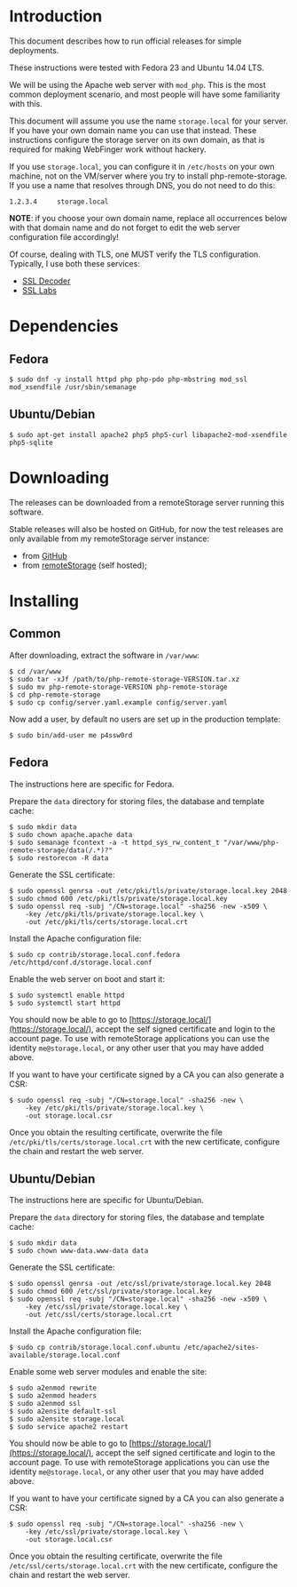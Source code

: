# Introduction

This document describes how to run official releases for simple deployments.

These instructions were tested with Fedora 23 and Ubuntu 14.04 LTS.

We will be using the Apache web server with `mod_php`. This is the most common
deployment scenario, and most people will have some familiarity with this.

This document will assume you use the name `storage.local` for your server. If
you have your own domain name you can use that instead. These instructions 
configure the storage server on its own domain, as that is required for making
WebFinger work without hackery.

If you use `storage.local`, you can configure it in `/etc/hosts` on your own 
machine, not on the VM/server where you try to install php-remote-storage. If 
you use a name that resolves through DNS, you do not need to do this:

    1.2.3.4     storage.local

**NOTE**: if you choose your own domain name, replace all occurrences below 
with that domain name and do not forget to edit the web server configuration 
file accordingly!

Of course, dealing with TLS, one MUST verify the TLS configuration. Typically, 
I use both these services:

* [SSL Decoder](https://ssldecoder.org/)
* [SSL Labs](https://www.ssllabs.com/ssltest/)

# Dependencies

## Fedora

    $ sudo dnf -y install httpd php php-pdo php-mbstring mod_ssl mod_xsendfile /usr/sbin/semanage

## Ubuntu/Debian

    $ sudo apt-get install apache2 php5 php5-curl libapache2-mod-xsendfile php5-sqlite

# Downloading

The releases can be downloaded from a remoteStorage server running this 
software.

Stable releases will also be hosted on GitHub, for now the test releases are 
only available from my remoteStorage server instance:

* from [GitHub](https://github.com/fkooman/php-remote-storage/releases)
* from [remoteStorage](https://storage.tuxed.net/fkooman/public/upload/php-remote-storage/releases.html) (self hosted);

# Installing

## Common

After downloading, extract the software in `/var/www`:

    $ cd /var/www
    $ sudo tar -xJf /path/to/php-remote-storage-VERSION.tar.xz
    $ sudo mv php-remote-storage-VERSION php-remote-storage
    $ cd php-remote-storage
    $ sudo cp config/server.yaml.example config/server.yaml

Now add a user, by default no users are set up in the production template:

    $ sudo bin/add-user me p4ssw0rd

## Fedora

The instructions here are specific for Fedora.

Prepare the `data` directory for storing files, the database and template 
cache:

    $ sudo mkdir data
    $ sudo chown apache.apache data
    $ sudo semanage fcontext -a -t httpd_sys_rw_content_t "/var/www/php-remote-storage/data(/.*)?"
    $ sudo restorecon -R data

Generate the SSL certificate:

    $ sudo openssl genrsa -out /etc/pki/tls/private/storage.local.key 2048
    $ sudo chmod 600 /etc/pki/tls/private/storage.local.key
    $ sudo openssl req -subj "/CN=storage.local" -sha256 -new -x509 \
        -key /etc/pki/tls/private/storage.local.key \
        -out /etc/pki/tls/certs/storage.local.crt

Install the Apache configuration file:

    $ sudo cp contrib/storage.local.conf.fedora /etc/httpd/conf.d/storage.local.conf

Enable the web server on boot and start it:

    $ sudo systemctl enable httpd
    $ sudo systemctl start httpd

You should now be able to go to 
[https://storage.local/](https://storage.local/), accept the self signed
certificate and login to the account page. To use with remoteStorage 
applications you can use the identity `me@storage.local`, or any other user
that you may have added above.

If you want to have your certificate signed by a CA you can also generate a 
CSR:

    $ sudo openssl req -subj "/CN=storage.local" -sha256 -new \
        -key /etc/pki/tls/private/storage.local.key \
        -out storage.local.csr

Once you obtain the resulting certificate, overwrite the file 
`/etc/pki/tls/certs/storage.local.crt` with the new certificate, configure the
chain and restart the web server.

## Ubuntu/Debian

The instructions here are specific for Ubuntu/Debian.

Prepare the `data` directory for storing files, the database and template 
cache:

    $ sudo mkdir data
    $ sudo chown www-data.www-data data

Generate the SSL certificate:

    $ sudo openssl genrsa -out /etc/ssl/private/storage.local.key 2048
    $ sudo chmod 600 /etc/ssl/private/storage.local.key
    $ sudo openssl req -subj "/CN=storage.local" -sha256 -new -x509 \
        -key /etc/ssl/private/storage.local.key \
        -out /etc/ssl/certs/storage.local.crt

Install the Apache configuration file:

    $ sudo cp contrib/storage.local.conf.ubuntu /etc/apache2/sites-available/storage.local.conf

Enable some web server modules and enable the site:

    $ sudo a2enmod rewrite
    $ sudo a2enmod headers
    $ sudo a2enmod ssl
    $ sudo a2ensite default-ssl
    $ sudo a2ensite storage.local
    $ sudo service apache2 restart

You should now be able to go to 
[https://storage.local/](https://storage.local/), accept the self signed
certificate and login to the account page. To use with remoteStorage 
applications you can use the identity `me@storage.local`, or any other user
that you may have added above.

If you want to have your certificate signed by a CA you can also generate a 
CSR:

    $ sudo openssl req -subj "/CN=storage.local" -sha256 -new \
        -key /etc/ssl/private/storage.local.key \
        -out storage.local.csr

Once you obtain the resulting certificate, overwrite the file 
`/etc/ssl/certs/storage.local.crt` with the new certificate, configure the
chain and restart the web server.
